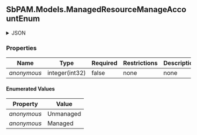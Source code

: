 
<h2 id="tocS_SbPAM.Models.ManagedResourceManageAccountEnum">SbPAM.Models.ManagedResourceManageAccountEnum</h2>

<a id="schemasbpam.models.managedresourcemanageaccountenum"></a>
<a id="schema_SbPAM.Models.ManagedResourceManageAccountEnum"></a>
<a id="tocSsbpam.models.managedresourcemanageaccountenum"></a>
<a id="tocssbpam.models.managedresourcemanageaccountenum"></a>

<details><summary>JSON</summary>


```json
"Unmanaged"

```


</details>

### Properties

|Name|Type|Required|Restrictions|Description|
|---|---|---|---|---|
|*anonymous*|integer(int32)|false|none|none|

#### Enumerated Values

|Property|Value|
|---|---|
|*anonymous*|Unmanaged|
|*anonymous*|Managed|


